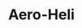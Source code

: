 ---
title: "Aero-Heli"
address: "61, Portaferry Rd, Newtownards, Co. Down BT23 8SG"
tel: "028 9181 0445"
county: "Down"
category: "Flying"
type: "Content"
lat: "054.5871430000"
lng: "-005.6844080000"
---